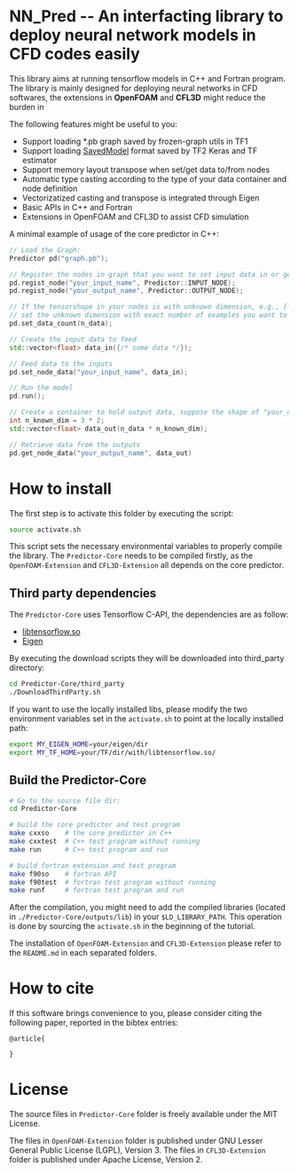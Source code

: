 # NN_Pred -- An interfacting library to deploy neural network models in CFD codes easily

This library aims at running tensorflow models in C++ and Fortran program. The library is mainly designed for deploying neural networks in CFD softwares, the extensions in **OpenFOAM** and **CFL3D** might reduce the burden in 

The following features might be useful to you:
- Support loading *.pb graph saved by frozen-graph utils in TF1
- Support loading [SavedModel](https://www.tensorflow.org/guide/saved_model) format saved by TF2 Keras and TF estimator
- Support memory layout transpose when set/get data to/from nodes
- Automatic type casting according to the type of your data container and node definition
- Vectorizatized casting and transpose is integrated through Eigen 
- Basic APIs in C++ and Fortran
- Extensions in OpenFOAM and CFL3D to assist CFD simulation

A minimal example of usage of the core predictor in C++:

```c++
// Load the Graph:
Predictor pd("graph.pb");

// Register the nodes in graph that you want to set input data in or get the output data
pd.regist_node("your_input_name", Predictor::INPUT_NODE);
pd.regist_node("your_output_name", Predictor::OUTPUT_NODE);

// If the tensorshape in your nodes is with unknown dimension, e.g., [-1, 3]
// set the unknown dimension with exact number of examples you want to predict 
pd.set_data_count(n_data);

// Create the input data to feed
std::vector<float> data_in({/* some data */});

// Feed data to the inputs
pd.set_node_data("your_input_name", data_in);

// Run the model
pd.run();

// Create a container to hold output data, suppose the shape of "your_output_name" is [-1, 3, 2], then 
int n_known_dim = 3 * 2;
std::vector<float> data_out(n_data * n_known_dim); 

// Retrieve data from the outputs
pd.get_node_data("your_output_name", data_out)

```


# How to install
The first step is to activate this folder by executing the script:
```sh
source activate.sh
```
This script sets the necessary environmental variables to properly compile the library. The `Predictor-Core` needs to be compiled firstly, as the `OpenFOAM-Extension` and `CFL3D-Extension` all depends on the core predictor.

## Third party dependencies
The `Predictor-Core` uses Tensorflow C-API, the dependencies are as follow:

- [libtensorflow.so](https://www.tensorflow.org/install/lang_c)
- [Eigen](https://gitlab.com/libeigen/eigen/-/releases)

By executing the download scripts they will be downloaded into third_party directory:
```sh
cd Predictor-Core/third_party
./DownloadThirdParty.sh
```

If you want to use the locally installed libs, please modify the two environment variables set in the `activate.sh` to point at the locally installed path:
```sh
export MY_EIGEN_HOME=your/eigen/dir
export MY_TF_HOME=your/TF/dir/with/libtensorflow.so/
```

## Build the Predictor-Core

```sh
# Go to the source file dir:
cd Predictor-Core

# build the core predictor and test program 
make cxxso    # the core predictor in C++ 
make cxxtest  # C++ test program without running
make run      # C++ test program and run 

# build fortran extension and test program
make f90so    # fortran API
make f90test  # fortran test program without running
make runf     # fortran test program and run
```

After the compilation, you might need to add the compiled libraries (located in `./Predictor-Core/outputs/lib`) in your `$LD_LIBRARY_PATH`. This operation is done by sourcing the `activate.sh` in the beginning of the tutorial.

The installation of `OpenFOAM-Extension` and `CFL3D-Extension` please refer to the `README.md` in each separated folders.

# How to cite
If this software brings convenience to you, please consider citing the following paper, reported in the bibtex entries:
```
@article{

}
```

# License
The source files in `Predictor-Core` folder is freely available under the MIT License. 

The files in `OpenFOAM-Extension` folder is published under GNU Lesser General Public License (LGPL), Version 3. The files in `CFL3D-Extension` folder is published under Apache License, Version 2.






